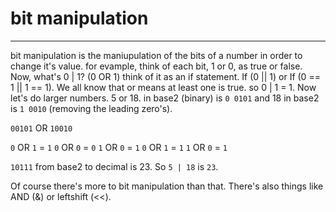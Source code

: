 # bit manipulation

---
bit manipulation is the maniupulation of the bits of a number in order to change it's value. for evample, think of each bit, 1 or 0, as true or false. Now, what's 0 | 1? (0 OR 1) think of it as an if statement. If (0 || 1) or If (0 == 1 || 1 == 1). We all know that or means at least one is true. so 0 | 1 = 1. Now let's do larger numbers. 5 or 18. in base2 (binary) is `0 0101` and 18 in base2 is `1 0010` (removing the leading zero's).

`00101`
  OR
`10010`

`0` OR `1` = `1`
`0` OR `0` = `0`
`1` OR `0` = `1`
`0` OR `1` = `1`
`1` OR `0` = `1`

`10111` from base2 to decimal is 23. So `5 | 18` is `23`.

Of course there's more to bit manipulation than that. There's also things like AND (&) or leftshift (<<).
